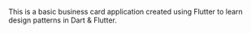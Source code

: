 This is a basic business card application created using Flutter to learn design patterns in Dart & Flutter.
